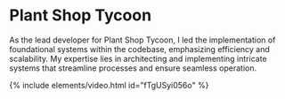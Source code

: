 ﻿---
name: Plant Shop Tycoon
tools: [Unity, C#, Mobile, Casual, Code Architecture]
image: /assets/plantshopsplash.png
description: As lead developer for Plant Shop Tycoon, I established foundational systems.
---

# Plant Shop Tycoon

As the lead developer for Plant Shop Tycoon, I led the implementation of foundational systems within 
the codebase, emphasizing efficiency and scalability. 
My expertise lies in architecting and implementing intricate systems that streamline processes 
and ensure seamless operation.

{% include elements/video.html id="fTgUSyi056o" %}

